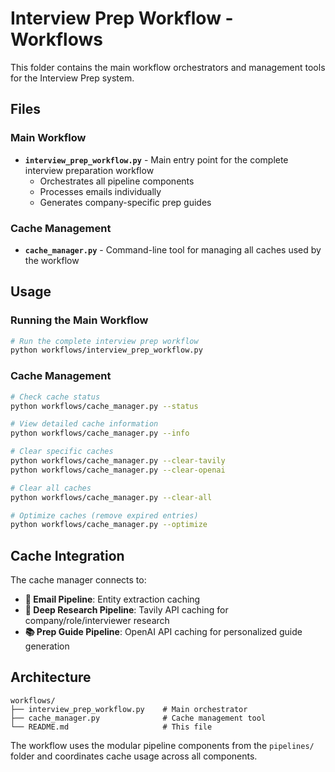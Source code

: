 # Interview Prep Workflow - Workflows

This folder contains the main workflow orchestrators and management tools for the Interview Prep system.

## Files

### Main Workflow
- **`interview_prep_workflow.py`** - Main entry point for the complete interview preparation workflow
  - Orchestrates all pipeline components
  - Processes emails individually 
  - Generates company-specific prep guides

### Cache Management
- **`cache_manager.py`** - Command-line tool for managing all caches used by the workflow

## Usage

### Running the Main Workflow
```bash
# Run the complete interview prep workflow
python workflows/interview_prep_workflow.py
```

### Cache Management
```bash
# Check cache status
python workflows/cache_manager.py --status

# View detailed cache information
python workflows/cache_manager.py --info

# Clear specific caches
python workflows/cache_manager.py --clear-tavily
python workflows/cache_manager.py --clear-openai

# Clear all caches
python workflows/cache_manager.py --clear-all

# Optimize caches (remove expired entries)
python workflows/cache_manager.py --optimize
```

## Cache Integration

The cache manager connects to:

- **📧 Email Pipeline**: Entity extraction caching
- **🔬 Deep Research Pipeline**: Tavily API caching for company/role/interviewer research  
- **📚 Prep Guide Pipeline**: OpenAI API caching for personalized guide generation

## Architecture

```
workflows/
├── interview_prep_workflow.py    # Main orchestrator
├── cache_manager.py              # Cache management tool
└── README.md                     # This file
```

The workflow uses the modular pipeline components from the `pipelines/` folder and coordinates cache usage across all components.
